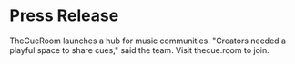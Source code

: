 # Press Release

TheCueRoom launches a hub for music communities. "Creators needed a playful space to share cues," said the team. Visit thecue.room to join.
